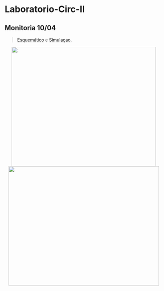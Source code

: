 # Laboratorio-Circ-II

## Monitoria 10/04
>[Esquemático](vtmrg/Laboratorio-Circ-II/Esquematico_2.sch)
 e [Simulaçao](vtmrg/Laboratorio-Circ-II/Simulaçao_2.sch).
 
<p align="center">
<img src="https://user-images.githubusercontent.com/127882225/231234845-5a000ce9-13af-4a49-8ff5-2335a8f46c19.png" width="460" height="380">
<img src="https://user-images.githubusercontent.com/127882225/231237059-b56e702f-b169-49ae-9aa3-2e80b1bc2e67.png" width="480" height="380">
</p>


